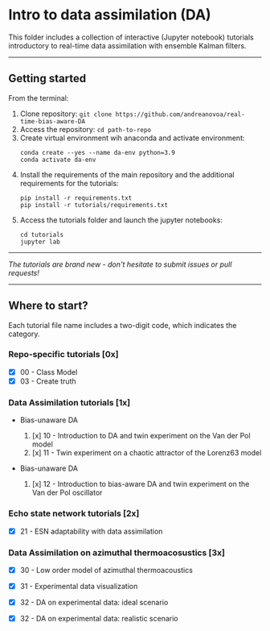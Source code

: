 # Intro to data assimilation (DA)  
This folder includes a collection of interactive (Jupyter notebook) tutorials introductory to real-time data assimilation with ensemble Kalman filters. 

***
## Getting started

From the terminal:

1. Clone repository: ```git clone https://github.com/andreanovoa/real-time-bias-aware-DA```
2. Access the repository: ```cd path-to-repo ```
3. Create virtual environment wih anaconda and activate environment:
   ```
   conda create --yes --name da-env python=3.9
   conda activate da-env
   ```
4. Install the requirements of the main repository and the additional requirements for the tutorials:
   ```
   pip install -r requirements.txt
   pip install -r tutorials/requirements.txt
   ```
5. Access the tutorials folder and launch the jupyter notebooks:
   ```
   cd tutorials
   jupyter lab
   ```

****
*The tutorials are brand new - don't hesitate to submit issues or pull requests!*

***
## Where to start?
Each tutorial file name includes a two-digit code, which indicates the category.

### Repo-specific tutorials [0x]
- [x] 00 - Class Model
- [x] 03 - Create truth

[//]: # (- [ ] 01 - Class Bias)


### Data Assimilation tutorials [1x]
* Bias-unaware DA
  1) [x] 10 - Introduction to DA and twin experiment on the Van der Pol model
  2) [x] 11 - Twin experiment on a chaotic attractor of the Lorenz63 model
  
* Bias-unaware DA
  1) [x] 12 - Introduction to bias-aware DA and twin experiment on the Van der Pol oscillator
 
### Echo state network tutorials [2x]
- [x] 21 - ESN adaptability with data assimilation

 
### Data Assimilation on azimuthal thermoacosustics [3x]

* [x] 30 - Low order model of azimuthal thermoacoustics
* [x] 31 - Experimental data visualization 
* [x] 32 - DA on experimental data: ideal scenario
* [x] 32 - DA on experimental data: realistic scenario


[//]: # ()
[//]: # (* Longitudinal thermoacoustics &#40;Rijke tube&#41; )
[//]: # (  * [ ] 32 - Low order model )
[//]: # (  * [ ] 33 - Higher-order model data visualization)

